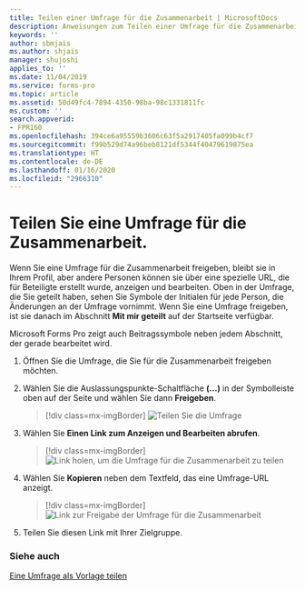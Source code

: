 ```yaml
---
title: Teilen einer Umfrage für die Zusammenarbeit | MicrosoftDocs
description: Anweisungen zum Teilen einer Umfrage für die Zusammenarbeit
keywords: ''
author: sbmjais
ms.author: shjais
manager: shujoshi
applies_to: ''
ms.date: 11/04/2019
ms.service: forms-pro
ms.topic: article
ms.assetid: 50d49fc4-7894-4350-98ba-98c1331811fc
ms.custom: ''
search.appverid:
- FPR160
ms.openlocfilehash: 394ce6a95559b3606c63f5a2917405fa099b4cf7
ms.sourcegitcommit: f99b529d74a96beb8121df5344f40479619875ea
ms.translationtype: HT
ms.contentlocale: de-DE
ms.lasthandoff: 01/16/2020
ms.locfileid: "2966310"
---
```

# <a name="share-a-survey-for-collaborating"></a>Teilen Sie eine Umfrage für die Zusammenarbeit.

Wenn Sie eine Umfrage für die Zusammenarbeit freigeben, bleibt sie in Ihrem Profil, aber andere Personen können sie über eine spezielle URL, die für Beteiligte erstellt wurde, anzeigen und bearbeiten. Oben in der Umfrage, die Sie geteilt haben, sehen Sie Symbole der Initialen für jede Person, die Änderungen an der Umfrage vornimmt. Wenn Sie eine Umfrage freigeben, ist sie danach im Abschnitt **Mit mir geteilt** auf der Startseite verfügbar.

Microsoft Forms Pro zeigt auch Beitragssymbole neben jedem Abschnitt, der gerade bearbeitet wird.

1.  Öffnen Sie die Umfrage, die Sie für die Zusammenarbeit freigeben möchten.

2.  Wählen Sie die Auslassungspunkte-Schaltfläche **(...)** in der Symbolleiste oben auf der Seite und wählen Sie dann **Freigeben**.

    > [!div class=mx-imgBorder]
    > ![Teilen Sie die Umfrage](media/share-survey.png "Umfrage teilen")

3.  Wählen Sie **Einen Link zum Anzeigen und Bearbeiten abrufen**.

    > [!div class=mx-imgBorder]
    > ![Link holen, um die Umfrage für die Zusammenarbeit zu teilen](media/get-survey-share-link.png "Holen Sie sich den Link, um die Umfrage für die Zusammenarbeit zu teilen")  

4.  Wählen Sie **Kopieren** neben dem Textfeld, das eine Umfrage-URL anzeigt.

    > [!div class=mx-imgBorder]
    > ![Link zur Freigabe der Umfrage für die Zusammenarbeit](media/survey-share-link.png "Link zum Teilen der Umfrage für die Zusammenarbeit")  

5.  Teilen Sie diesen Link mit Ihrer Zielgruppe.

### <a name="see-also"></a>Siehe auch

[Eine Umfrage als Vorlage teilen](share-survey-template.md) 
